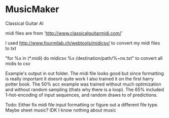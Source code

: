 # MusicMaker
Classical Guitar AI

midi files are from 'http://www.classicalguitarmidi.com/'

I used http://www.fourmilab.ch/webtools/midicsv/ to convert my midi files to txt

"for %x in (*.midi) do midicsv %x /destination/path/%~nx.txt" to convert all midis to csv

Example's output in out folder. The midi file looks good but since formatting is really important it doesnt quite work
I also trained it on the first harry potter book. The 50% acc example was trained without much optimization and without
random sampling (thats why there is a loop). The 65% included 1-hot-encoding of input sequences, and random draws to of
predictions.

Todo: Either fix midi file input formatting or figure out a different file type. Maybe sheet music? IDK I know nothing about music
